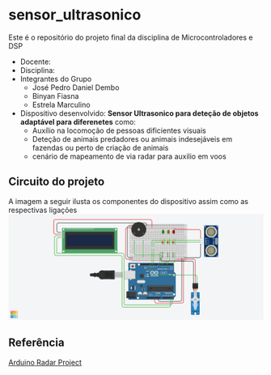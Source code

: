 # sensor_ultrasonico
Este é o repositório do projeto final da disciplina de Microcontroladores e DSP

* Docente:
* Disciplina:
* Integrantes do Grupo
    - José Pedro Daniel Dembo
    - Binyan Fiasna
    - Estrela Marculino
* Dispositivo desenvolvido: **Sensor Ultrasonico para deteção de objetos adaptável para diferenetes** como:
  - Auxílio na locomoção de pessoas dificientes visuais
  - Deteção de animais predadores ou animais indesejáveis em fazendas ou perto de criação de animais
  - cenário de mapeamento de via radar para auxilio em voos
 
## Circuito do projeto
A imagem a seguir ilusta os componentes do dispositivo assim como as respectivas ligações
![Circuito_sensor_radar](https://raw.githubusercontent.com/josedembo/sensor_ultrasonico/refs/heads/main/imagens/Projeto%20detector%20de%20objetos%20-%20radar.png)

## Referência
[Arduino Radar Project](https://howtomechatronics.com/projects/arduino-radar-project/#h-source-codes)
